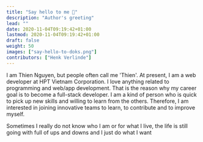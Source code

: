 ```yaml
---
title: "Say hello to me 👋"
description: "Author's greeting"
lead: ""
date: 2020-11-04T09:19:42+01:00
lastmod: 2020-11-04T09:19:42+01:00
draft: false
weight: 50
images: ["say-hello-to-doks.png"]
contributors: ["Henk Verlinde"]
---
```

I am Thien Nguyen, but people often call me 'Thien'. At present, I am a web developer at HPT Vietnam Corporation.
I love anything related to programming and web/app development. That is the reason why my career goal is to become a full-stack developer. I am a kind of person who is quick to pick up new skills and willing to learn from the others. Therefore, I am interested in joining innovative teams to learn, to contribute and to improve myself.

Sometimes I really do not know who I am or for what I live, the life is still going with full of ups and downs and I just do what I want
